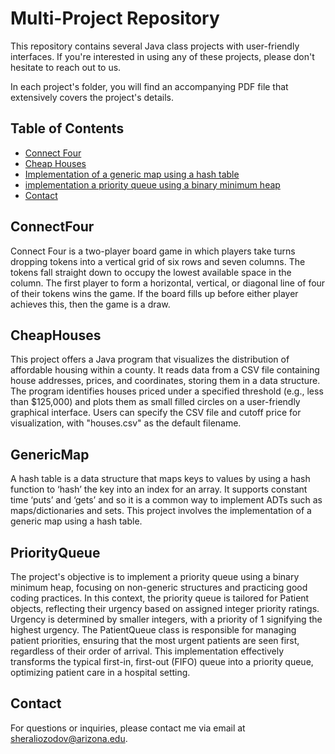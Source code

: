 # Multi-Project Repository

This repository contains several Java class projects with user-friendly interfaces. If you're interested in using any of these projects, please don't hesitate to reach out to us.

In each project's folder, you will find an accompanying PDF file that extensively covers the project's details.

## Table of Contents

- [Connect Four](#ConnectFour)
- [Cheap Houses](#CheapHouses)
- [Implementation of a generic map using a hash table](#GenericMap)
- [implementation a priority queue using a binary minimum heap](#PriorityQueue)
- [Contact](#Contact)

## ConnectFour

Connect Four is a two-player board game in which players take turns dropping tokens into a vertical grid of six rows and seven columns. The tokens fall straight down to occupy the lowest available space in the column. The first player to form a horizontal, vertical, or diagonal line of four of their tokens wins the game. If the board fills up before either player achieves this, then the game is a draw.

## CheapHouses

This project offers a Java program that visualizes the distribution of affordable housing within a county. It reads data from a CSV file containing house addresses, prices, and coordinates, storing them in a data structure. The program identifies houses priced under a specified threshold (e.g., less than $125,000) and plots them as small filled circles on a user-friendly graphical interface. Users can specify the CSV file and cutoff price for visualization, with "houses.csv" as the default filename.

## GenericMap

A hash table is a data structure that maps keys to values by using a hash function to ‘hash’ the
key into an index for an array. It supports constant time ‘puts’ and ‘gets’ and so it is a common
way to implement ADTs such as maps/dictionaries and sets. This project involves the
implementation of a generic map using a hash table.

## PriorityQueue

The project's objective is to implement a priority queue using a binary minimum heap, focusing on non-generic structures and practicing good coding practices. In this context, the priority queue is tailored for Patient objects, reflecting their urgency based on assigned integer priority ratings. Urgency is determined by smaller integers, with a priority of 1 signifying the highest urgency. The PatientQueue class is responsible for managing patient priorities, ensuring that the most urgent patients are seen first, regardless of their order of arrival. This implementation effectively transforms the typical first-in, first-out (FIFO) queue into a priority queue, optimizing patient care in a hospital setting.

## Contact

For questions or inquiries, please contact me via email at sheraliozodov@arizona.edu.
